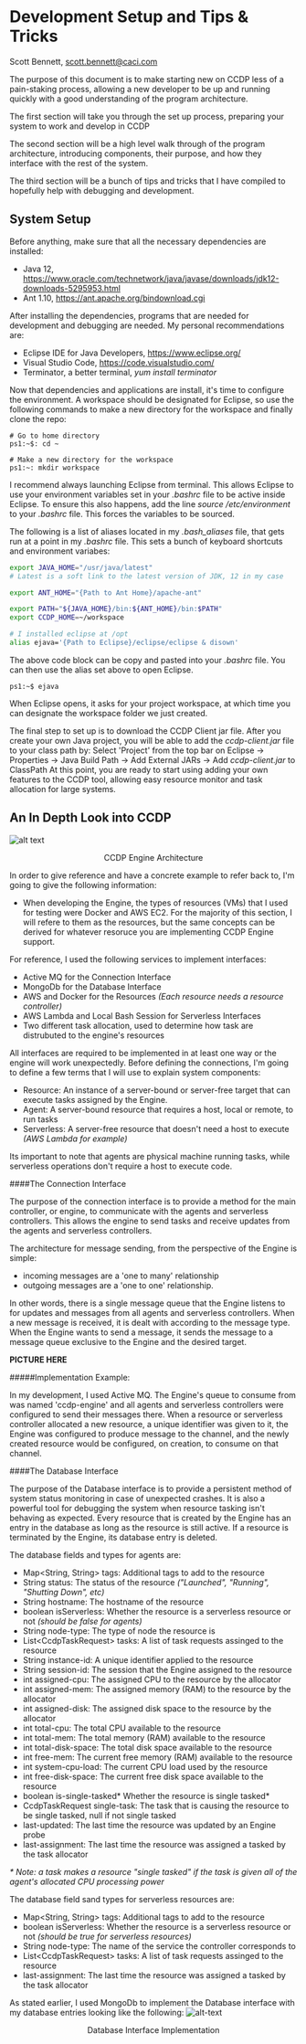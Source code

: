 Development Setup and Tips & Tricks
===================================

Scott Bennett, scott.bennett@caci.com

The purpose of this document is to make starting new on CCDP less of a pain-staking process, allowing a new developer to be up and running quickly with a good understanding of the program architecture.

The first section will take you through the set up process, preparing your system to work and develop in CCDP

The second section will be a high level walk through of the program architecture, introducing components, their purpose, and how they interface with the rest of the system.

The third section will be a bunch of tips and tricks that I have compiled to hopefully help with debugging and development.

System Setup
------------

Before anything, make sure that all the necessary dependencies are installed:

- Java 12, https://www.oracle.com/technetwork/java/javase/downloads/jdk12-downloads-5295953.html
- Ant 1.10, https://ant.apache.org/bindownload.cgi

After installing the dependencies, programs that are needed for development and debugging are needed. My personal recommendations are:

- Eclipse IDE for Java Developers, https://www.eclipse.org/
- Visual Studio Code, https://code.visualstudio.com/
- Terminator, a better terminal, *yum install terminator*

Now that dependencies and applications are install, it's time to configure the environment. A workspace should be designated for Eclipse, so use the following commands to make a new directory for the workspace and finally clone the repo:

```shell
# Go to home directory
ps1:~$: cd ~

# Make a new directory for the workspace
ps1:~: mkdir workspace
```

I recommend always launching Eclipse from terminal. This allows Eclipse to use your environment variables set in your *.bashrc* file to be active inside Eclipse. To ensure this also happens, add the line
*source /etc/environment*
to your *.bashrc* file. This forces the variables to be sourced.

The following is a list of aliases located in my *.bash_aliases* file, that gets run at a point in my *.bashrc* file. This sets a bunch of keyboard shortcuts and environment variabes:

```bash
export JAVA_HOME="/usr/java/latest" 
# Latest is a soft link to the latest version of JDK, 12 in my case

export ANT_HOME="{Path to Ant Home}/apache-ant"

export PATH="${JAVA_HOME}/bin:${ANT_HOME}/bin:$PATH"
export CCDP_HOME=~/workspace

# I installed eclipse at /opt
alias ejava='{Path to Eclipse}/eclipse/eclipse & disown'
```

The above code block can be copy and pasted into your *.bashrc* file. You can then use the alias set above to open Eclipse.

```shell
ps1:~$ ejava
```

When Eclipse opens, it asks for your project workspace, at which time you can designate the workspace folder we just created.

The final step to set up is to download the CCDP Client jar file. After you create your own Java project, you will be able to add the *ccdp-client.jar* file to your class path by:
Select 'Project' from the top bar on Eclipse -> Properties -> Java Build Path -> Add External JARs -> Add *ccdp-client.jar* to ClassPath
At this point, you are ready to start using adding your own features to the CCDP tool, allowing easy resource monitor and task allocation for large systems.

An In Depth Look into CCDP
--------------------------

![alt text](./CcdpArchitecture.png "CCDP Engine Architecture")

<p align="center">
    CCDP Engine Architecture
</p>

In order to give reference and have a concrete example to refer back to, I'm going to give the following information:

- When developing the Engine, the types of resources (VMs) that I used for testing were Docker and AWS EC2. For the majority of this section, I will refere to them as the resources, but the same concepts can be derived for whatever resoruce you are implementing CCDP Engine support.

For reference, I used the following services to implement interfaces:

- Active MQ for the Connection Interface
- MongoDb for the Database Interface
- AWS and Docker for the Resources *(Each resource needs a resource controller)*
- AWS Lambda and Local Bash Session for Serverless Interfaces
- Two different task allocation, used to determine how task are distrubuted to the engine's resources

All interfaces are required to be implemented in at least one way or the engine will work unexpectedly. Before defining the connections, I'm going to define a few terms that I will use to explain system components:

- Resource: An instance of a server-bound or server-free target that can execute tasks assigned by the Engine.
- Agent: A server-bound resource that requires a host, local or remote, to run tasks
- Serverless: A server-free resource that doesn't need a host to execute *(AWS Lambda for example)*

Its important to note that agents are physical machine running tasks, while serverless operations don't require a host to execute code.

####The Connection Interface

The purpose of the connection interface is to provide a method for the main controller, or engine, to communicate with the agents and serverless controllers. This allows the engine to send tasks and receive updates from the agents and serverless controllers.

The architecture for message sending, from the perspective of the Engine is simple:

- incoming messages are a 'one to many' relationship
- outgoing messages are a 'one to one' relationship.

In other words, there is a single message queue that the Engine listens to for updates and messages from all agents and serverless controllers. When a new message is received, it is dealt with according to the message type. When the Engine wants to send a message, it sends the message to a message queue exclusive to the Engine and the desired target.

**PICTURE HERE**

#####Implementation Example:

In my development, I used Active MQ. The Engine's queue to consume from was named 'ccdp-engine' and all agents and serverless controllers were configured to send their messages there. When a resource or serverless controller allocated a new resource, a unique identifier was given to it, the Engine was configured to produce message to the channel, and the newly created resource would be configured, on creation, to consume on that channel.

####The Database Interface

The purpose of the Database interface is to provide a persistent method of system status monitoring in case of unexpected crashes. It is also a powerful tool for debugging the system when resource tasking isn't behaving as expected. Every resource that is created by the Engine has an entry in the database as long as the resource is still active. If a resource is terminated by the Engine, its database entry is deleted. 

The database fields and types for agents are:

- Map<String, String> tags: Additional tags to add to the resource
- String status: The status of the resource *("Launched", "Running", "Shutting Down", etc)*
- String hostname: The hostname of the resource
- boolean isServerless: Whether the resource is a serverless resource or not *(should be false for agents)*
- String node-type: The type of node the resource is
- List\<CcdpTaskRequest> tasks: A list of task requests assinged to the resource
- String instance-id: A unique identifier applied to the resource
- String session-id: The session that the Engine assigned to the resource
- int assigned-cpu: The assigned CPU to the resource by the allocator
- int assigned-mem: The assigned memory (RAM) to the resource by the allocator
- int assigned-disk: The assigned disk space to the resource by the allocator
- int total-cpu: The total CPU available to the resource
- int total-mem: The total memory (RAM) available to the resource
- int total-disk-space: The total disk space available to the resource
- int free-mem: The current free memory (RAM) available to the resource
- int system-cpu-load: The current CPU load used by the resource
- int free-disk-space: The current free disk space available to the resource
- boolean is-single-tasked* Whether the resource is single tasked*
- CcdpTaskRequest single-task: The task that is causing the resource to be single tasked, null if not single tasked
- last-updated: The last time the resource was updated by an Engine probe
- last-assignment: The last time the resource was assigned a tasked by the task allocator

*\* Note: a task makes a resource "single tasked" if the task is given all of the agent's allocated CPU processing power*

The database field sand types for serverless resources are:

- Map<String, String> tags: Additional tags to add to the resource
- boolean isServerless: Whether the resource is a serverless resource or not *(should be true for serverless resources)*
- String node-type: The name of the service the controller corresponds to
- List\<CcdpTaskRequest> tasks: A list of task requests assinged to the resource
- last-assignment: The last time the resource was assigned a tasked by the task allocator

As stated earlier, I used MongoDb to implement the Database interface with my database entries looking like the following:
![alt-text](./DatabaseSS.png)
<center>Database Interface Implementation</center>
